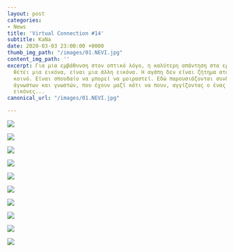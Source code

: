 ```yaml
---
layout: post
categories:
- News
title: 'Virtual Connection #14'
subtitle: KaNa
date: 2020-03-03 23:00:00 +0000
thumb_img_path: "/images/01.NEVI.jpg"
content_img_path: ''
excerpt: Για μια εμβάθυνση στον οπτικό λόγο, η καλύτερη απάντηση στα ερωτήματα που
  θέτει μια εικόνα, είναι μια άλλη εικόνα. Η αγάπη δεν είναι ζήτημα ατομικό, αλλά
  κοινό. Είναι σπουδαίο να μπορεί να μοιραστεί. Εδώ παρουσιάζονται συνδέσεις φίλων,
  άγνωστων και γνωστών, που έχουν μαζί κάτι να πουν, αγγίζοντας ο ένας τον άλλον με
  εικόνες...
canonical_url: "/images/01.NEVI.jpg"

---
```

![](/images/01.NEVI.jpg)

![](/images/02.NEVI_MG_2288.jpg)

![](/images/03.NEVI.jpg)

![](/images/04.NEVI_MG_1682.jpg)

![](/images/05.NEVI.jpg)

![](/images/06.NEVI.jpg)

![](/images/07.NEVI.jpg)

![](/images/08.NEVI.jpg)

![](/images/09.NEVI.jpg)

![](/images/10.NEVI_MG_6818.jpg)